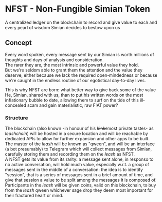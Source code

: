 # NFST - Non-Fungible Simian Token
A centralized ledger on the blockchain to record and give value to each and every pearl of wisdom Simian decides to bestow upon us  

## Concept
Every word spoken, every message sent by our Simian is worth millions of thoughts and days of analysis and consideration.  
The rarer they are, the most intrinsic and powerful value they hold.  
But we're seldom able to grant them the attention and the value they deserve, either because we lack the required open-mindedness or because we're caught in the endless routine of our egotistical day-to-day lives.  

This is why NFST are born: what better way to give back some of the value He, Simian, shared with us, than to put his written words on the most inflationary bubble to date, allowing them to surf on the tide of this ill-concealed scam and gain materialistic, raw FIAT power?  

### Structure
The blockchain (also known -in honour of his ~~kinks~~most private tastes- as *leashchain*) will be hosted in a secure location and will be reachable by dedicated APIs to allow for further expansion and other apps to be built.  
The master of the *leash* will be known as "qween", and will be an interface (a bot presumably) to Telegram which will collect messages from Simian, carefully storing them and recording them on the *leash* as NFST.  
A NFST gets its value from its rarity: a message sent alone, in responso to no active conversation, will hold much value, especially w.r.t. a group of messages sent in the middle of a conversation: the idea is to identify "session", that is a series of messages sent in a brief amount of time, and give that session a value to be split among the messages it is composed of.  
Participants in the *leash* will be given coins, valid on this blockchain, to buy from the *leash* qween whichever sage drop they deem most important for their fractured heart or mind.